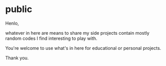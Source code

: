 # public

Henlo,

whatever in here are means to share my side projects contain mostly random codes I find interesting to play with.

You're welcome to use what's in here for educational or personal projects.

Thank you.
